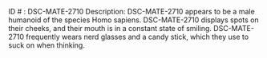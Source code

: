ID # : DSC-MATE-2710
Description: DSC-MATE-2710 appears to be a male humanoid of the species Homo sapiens. DSC-MATE-2710 displays spots on their cheeks, and their mouth is in a constant state of smiling. DSC-MATE-2710 frequently wears nerd glasses and a candy stick, which they use to suck on when thinking.